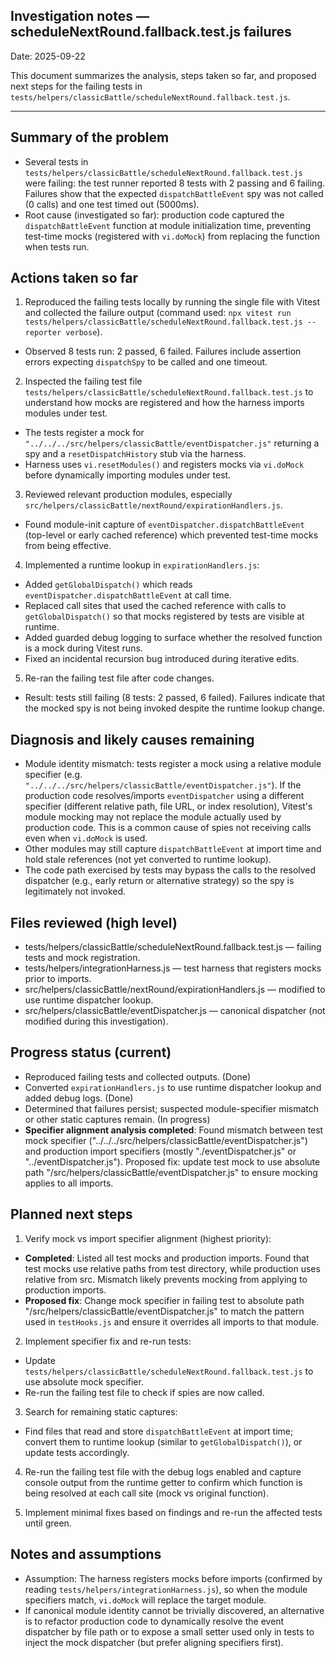 ## Investigation notes — scheduleNextRound.fallback.test.js failures

Date: 2025-09-22

This document summarizes the analysis, steps taken so far, and proposed next steps for the failing tests in `tests/helpers/classicBattle/scheduleNextRound.fallback.test.js`.

---

## Summary of the problem

- Several tests in `tests/helpers/classicBattle/scheduleNextRound.fallback.test.js` were failing: the test runner reported 8 tests with 2 passing and 6 failing. Failures show that the expected `dispatchBattleEvent` spy was not called (0 calls) and one test timed out (5000ms).
- Root cause (investigated so far): production code captured the `dispatchBattleEvent` function at module initialization time, preventing test-time mocks (registered with `vi.doMock`) from replacing the function when tests run.

## Actions taken so far

1. Reproduced the failing tests locally by running the single file with Vitest and collected the failure output (command used: `npx vitest run tests/helpers/classicBattle/scheduleNextRound.fallback.test.js --reporter verbose`).

- Observed 8 tests run: 2 passed, 6 failed. Failures include assertion errors expecting `dispatchSpy` to be called and one timeout.

2. Inspected the failing test file `tests/helpers/classicBattle/scheduleNextRound.fallback.test.js` to understand how mocks are registered and how the harness imports modules under test.

- The tests register a mock for `"../../../src/helpers/classicBattle/eventDispatcher.js"` returning a spy and a `resetDispatchHistory` stub via the harness.
- Harness uses `vi.resetModules()` and registers mocks via `vi.doMock` before dynamically importing modules under test.

3. Reviewed relevant production modules, especially `src/helpers/classicBattle/nextRound/expirationHandlers.js`.

- Found module-init capture of `eventDispatcher.dispatchBattleEvent` (top-level or early cached reference) which prevented test-time mocks from being effective.

4. Implemented a runtime lookup in `expirationHandlers.js`:

- Added `getGlobalDispatch()` which reads `eventDispatcher.dispatchBattleEvent` at call time.
- Replaced call sites that used the cached reference with calls to `getGlobalDispatch()` so that mocks registered by tests are visible at runtime.
- Added guarded debug logging to surface whether the resolved function is a mock during Vitest runs.
- Fixed an incidental recursion bug introduced during iterative edits.

5. Re-ran the failing test file after code changes.

- Result: tests still failing (8 tests: 2 passed, 6 failed). Failures indicate that the mocked spy is not being invoked despite the runtime lookup change.

## Diagnosis and likely causes remaining

- Module identity mismatch: tests register a mock using a relative module specifier (e.g. `"../../../src/helpers/classicBattle/eventDispatcher.js"`). If the production code resolves/imports `eventDispatcher` using a different specifier (different relative path, file URL, or index resolution), Vitest's module mocking may not replace the module actually used by production code. This is a common cause of spies not receiving calls even when `vi.doMock` is used.
- Other modules may still capture `dispatchBattleEvent` at import time and hold stale references (not yet converted to runtime lookup).
- The code path exercised by tests may bypass the calls to the resolved dispatcher (e.g., early return or alternative strategy) so the spy is legitimately not invoked.

## Files reviewed (high level)

- tests/helpers/classicBattle/scheduleNextRound.fallback.test.js — failing tests and mock registration.
- tests/helpers/integrationHarness.js — test harness that registers mocks prior to imports.
- src/helpers/classicBattle/nextRound/expirationHandlers.js — modified to use runtime dispatcher lookup.
- src/helpers/classicBattle/eventDispatcher.js — canonical dispatcher (not modified during this investigation).

## Progress status (current)

- Reproduced failing tests and collected outputs. (Done)
- Converted `expirationHandlers.js` to use runtime dispatcher lookup and added debug logs. (Done)
- Determined that failures persist; suspected module-specifier mismatch or other static captures remain. (In progress)
- **Specifier alignment analysis completed**: Found mismatch between test mock specifier ("../../../src/helpers/classicBattle/eventDispatcher.js") and production import specifiers (mostly "./eventDispatcher.js" or "../eventDispatcher.js"). Proposed fix: update test mock to use absolute path "/src/helpers/classicBattle/eventDispatcher.js" to ensure mocking applies to all imports.

## Planned next steps

1. Verify mock vs import specifier alignment (highest priority):

- **Completed**: Listed all test mocks and production imports. Found that test mocks use relative paths from test directory, while production uses relative from src. Mismatch likely prevents mocking from applying to production imports.
- **Proposed fix**: Change mock specifier in failing test to absolute path "/src/helpers/classicBattle/eventDispatcher.js" to match the pattern used in `testHooks.js` and ensure it overrides all imports to that module.

2. Implement specifier fix and re-run tests:

- Update `tests/helpers/classicBattle/scheduleNextRound.fallback.test.js` to use absolute mock specifier.
- Re-run the failing test file to check if spies are now called.

3. Search for remaining static captures:

- Find files that read and store `dispatchBattleEvent` at import time; convert them to runtime lookup (similar to `getGlobalDispatch()`), or update tests accordingly.

4. Re-run the failing test file with the debug logs enabled and capture console output from the runtime getter to confirm which function is being resolved at each call site (mock vs original function).

5. Implement minimal fixes based on findings and re-run the affected tests until green.

## Notes and assumptions

- Assumption: The harness registers mocks before imports (confirmed by reading `tests/helpers/integrationHarness.js`), so when the module specifiers match, `vi.doMock` will replace the target module.
- If canonical module identity cannot be trivially discovered, an alternative is to refactor production code to dynamically resolve the event dispatcher by file path or to expose a small setter used only in tests to inject the mock dispatcher (but prefer aligning specifiers first).


